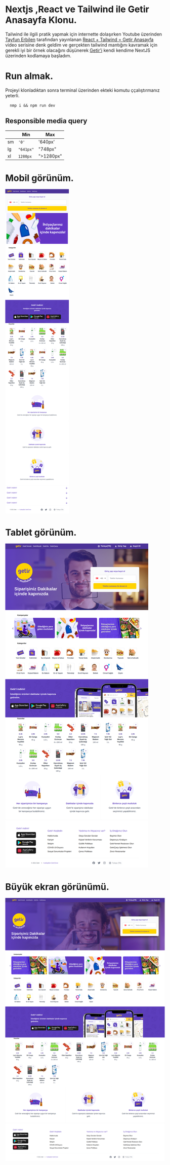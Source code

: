 # Nextjs ,React ve Tailwind ile Getir Anasayfa Klonu.

Tailwind ile ilgili pratik yapmak için internette dolaşırken Youtube üzerinden  [Tayfun Erbilen](https://github.com/tayfunerbilen)  tarafından yayınlanan  [React + Tailwind = Getir Anasayfa ](https://www.youtube.com/watch?v=E7RMBak8CAk) video serisine denk geldim ve gerçekten tailwind mantığını kavramak için gerekli iyi bir örnek olacağını düşünerek  [Getir'i](https://getir.com/) kendi kendime NextJS üzerinden kodlamaya başladım. 

# Run almak. 
Projeyi klonladıktan sonra terminal üzerinden ekteki komutu  ççalıştırmanız yeterli.
  

      nmp i && npm run dev
    

## Responsible media query

|                |Min                          |Max                         |
|----------------|-------------------------------|-----------------------------|
|sm|`'0'`            |'640px'            |
|lg          |`"641px"`            |"748px"            |
|xl          |`1280px`|">1280px"|
# Mobil görünüm.
![Mobile](https://github.com/kubilaybzk/getir-tailwindcss/blob/main/Github%C4%B0mages/screencapture-localhost-3000-2022-07-18-15_49_10.png?raw=true)
# Tablet görünüm.
![alt text](https://github.com/kubilaybzk/getir-tailwindcss/blob/main/Github%C4%B0mages/screencapture-localhost-3000-2022-07-18-15_49_41.png)
# Büyük ekran görünümü.
![alt text](https://github.com/kubilaybzk/getir-tailwindcss/blob/main/Github%C4%B0mages/screencapture-localhost-3000-2022-07-18-16_07_30.png)
